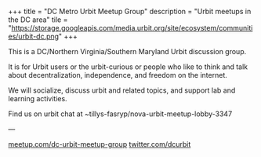 +++
title = "DC Metro Urbit Meetup Group"
description = "Urbit meetups in the DC area"
tile = "https://storage.googleapis.com/media.urbit.org/site/ecosystem/communities/urbit-dc.png"
+++

This is a DC/Northern Virginia/Southern Maryland Urbit discussion group.

It is for Urbit users or the urbit-curious or people who like to think and talk about decentralization, independence, and freedom on the internet.

We will socialize, discuss urbit and related topics, and support lab and learning activities.

Find us on urbit chat at ~tillys-fasryp/nova-urbit-meetup-lobby-3347

––

[meetup.com/dc-urbit-meetup-group](https://www.meetup.com/dc-urbit-meetup-group/)
[twitter.com/dcurbit](https://twitter.com/dcurbit)
